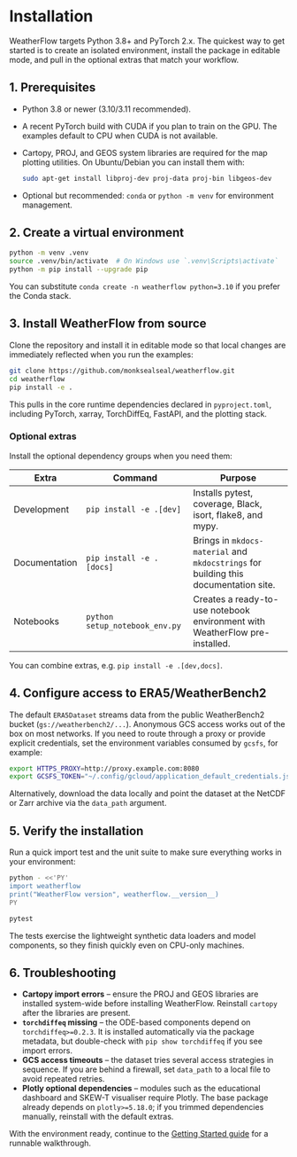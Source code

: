 # Installation

WeatherFlow targets Python 3.8+ and PyTorch 2.x. The quickest way to get
started is to create an isolated environment, install the package in editable
mode, and pull in the optional extras that match your workflow.

## 1. Prerequisites

- Python 3.8 or newer (3.10/3.11 recommended).
- A recent PyTorch build with CUDA if you plan to train on the GPU. The examples
  default to CPU when CUDA is not available.
- Cartopy, PROJ, and GEOS system libraries are required for the map plotting
  utilities. On Ubuntu/Debian you can install them with:

  ```bash
  sudo apt-get install libproj-dev proj-data proj-bin libgeos-dev
  ```

- Optional but recommended: `conda` or `python -m venv` for environment
  management.

## 2. Create a virtual environment

```bash
python -m venv .venv
source .venv/bin/activate  # On Windows use `.venv\Scripts\activate`
python -m pip install --upgrade pip
```

You can substitute `conda create -n weatherflow python=3.10` if you prefer the
Conda stack.

## 3. Install WeatherFlow from source

Clone the repository and install it in editable mode so that local changes are
immediately reflected when you run the examples:

```bash
git clone https://github.com/monksealseal/weatherflow.git
cd weatherflow
pip install -e .
```

This pulls in the core runtime dependencies declared in `pyproject.toml`,
including PyTorch, xarray, TorchDiffEq, FastAPI, and the plotting stack.

### Optional extras

Install the optional dependency groups when you need them:

| Extra | Command | Purpose |
| --- | --- | --- |
| Development | `pip install -e .[dev]` | Installs pytest, coverage, Black, isort, flake8, and mypy. |
| Documentation | `pip install -e .[docs]` | Brings in `mkdocs-material` and `mkdocstrings` for building this documentation site. |
| Notebooks | `python setup_notebook_env.py` | Creates a ready-to-use notebook environment with WeatherFlow pre-installed. |

You can combine extras, e.g. `pip install -e .[dev,docs]`.

## 4. Configure access to ERA5/WeatherBench2

The default `ERA5Dataset` streams data from the public WeatherBench2 bucket
(`gs://weatherbench2/...`). Anonymous GCS access works out of the box on most
networks. If you need to route through a proxy or provide explicit credentials,
set the environment variables consumed by `gcsfs`, for example:

```bash
export HTTPS_PROXY=http://proxy.example.com:8080
export GCSFS_TOKEN="~/.config/gcloud/application_default_credentials.json"
```

Alternatively, download the data locally and point the dataset at the NetCDF or
Zarr archive via the `data_path` argument.

## 5. Verify the installation

Run a quick import test and the unit suite to make sure everything works in your
environment:

```bash
python - <<'PY'
import weatherflow
print("WeatherFlow version", weatherflow.__version__)
PY

pytest
```

The tests exercise the lightweight synthetic data loaders and model components,
so they finish quickly even on CPU-only machines.

## 6. Troubleshooting

- **Cartopy import errors** – ensure the PROJ and GEOS libraries are installed
  system-wide before installing WeatherFlow. Reinstall `cartopy` after the
  libraries are present.
- **`torchdiffeq` missing** – the ODE-based components depend on
  `torchdiffeq>=0.2.3`. It is installed automatically via the package metadata,
  but double-check with `pip show torchdiffeq` if you see import errors.
- **GCS access timeouts** – the dataset tries several access strategies in
  sequence. If you are behind a firewall, set `data_path` to a local file to
  avoid repeated retries.
- **Plotly optional dependencies** – modules such as the educational dashboard
  and SKEW-T visualiser require Plotly. The base package already depends on
  `plotly>=5.18.0`; if you trimmed dependencies manually, reinstall with the
  default extras.

With the environment ready, continue to the
[Getting Started guide](getting_started.md) for a runnable walkthrough.
